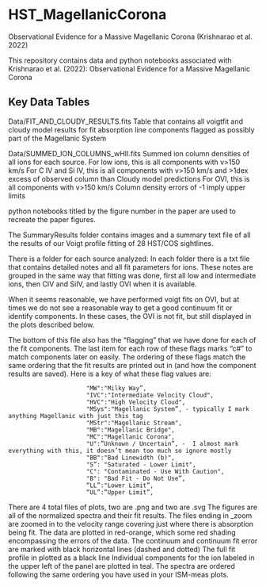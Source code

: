 # HST_MagellanicCorona
Observational Evidence for a Massive Magellanic Corona (Krishnarao et al. 2022)

This repository contains data and python notebooks associated with Krishnarao et al. (2022): Observational Evidence for a Massive Magellanic Corona

## Key Data Tables
Data/FIT_AND_CLOUDY_RESULTS.fits
    Table that contains all voigtfit and cloudy model results for fit absorption line components flagged as possibly part of the Magellanic System
    
Data/SUMMED_ION_COLUMNS_wHII.fits
    Summed ion column densities of all ions for each source. 
    For low ions, this is all components with v>150 km/s
    For C IV and Si IV, this is all components with v>150 km/s and >1dex excess of observed column than Cloudy model predictions
    For OVI, this is all components with v>150 km/s
    Column density errors of -1 imply upper limits

python notebooks titled by the figure number in the paper are used to recreate the paper figures. 




The SummaryResults folder contains images and a summary text file of all the results of our Voigt profile fitting of 28 HST/COS sightlines. 

There is a folder for each source analyzed:
In each folder there is a txt file that contains detailed notes and all fit parameters for ions. 
These notes are grouped in the same way that fitting was done, first all low and intermediate ions, then CIV and SiIV, and lastly OVI when it is available. 

When it seems reasonable, we have performed voigt fits on OVI, but at times we do not see a reasonable way to get a good continuum fit or identify components. In these cases, the OVI is not fit, but still displayed in the plots described below. 

The bottom of this file also has the “flagging” that we have done for each of the fit components. The last item for each row of these flags marks “c#” to match components later on easily. The ordering of these flags match the same ordering that the fit results are printed out in (and how the component results are saved). 
Here is a key of what these flag values are:

                          "MW":"Milky Way”, 
                          "IVC":"Intermediate Velocity Cloud",
                          "HVC":"High Velocity Cloud",
                          "MSys":"Magellanic System”, - typically I mark anything Magellanic with just this tag
                          "MStr":"Magellanic Stream",
                          "MB":"Magellanic Bridge",
                          "MC":"Magellanic Corona",
                          "U":”Unknown / Uncertain”, -  I almost mark everything with this, it doesn’t mean too much so ignore mostly
                          "BB":"Bad Linewidth (b)",
                          "S”: "Saturated - Lower Limit",
                          "C": "Contaminated - Use With Caution",
                          "B": "Bad Fit - Do Not Use”,
                          “LL”:"Lower Limit”,
                          “UL”:”Upper Limit”,

There are 4 total files of plots, two are .png and two are .svg 
The figures are all of the normalized spectra and their fit results. The files ending in _zoom are zoomed in to the velocity range covering just where there is absorption being fit. 
The data are plotted in red-orange, which some red shading encompassing the errors of the data. 
The continuum and continuum fit error are marked with black horizontal lines (dashed and dotted)
The full fit profile in plotted as a black line
Individual components for the ion labeled in the upper left of the panel are plotted in teal. 
The spectra are ordered following the same ordering you have used in your ISM-meas plots. 
